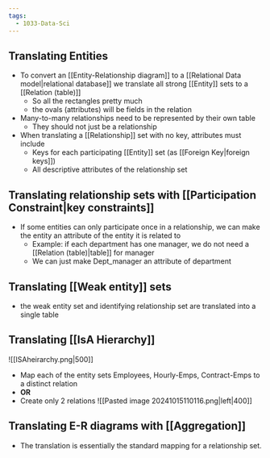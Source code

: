 ```yaml
---
tags:
  - 1033-Data-Sci
---
```

## Translating Entities
- To convert an [[Entity-Relationship diagram]] to a [[Relational Data model|relational database]] we translate all strong [[Entity]] sets to a [[Relation (table)]]
	- So all the rectangles pretty much
	- the ovals (attributes) will be fields in the relation
- Many-to-many relationships need to be represented by their own table
	- They should not just be a relationship
- When translating a [[Relationship]] set with no key, attributes must include
	- Keys for each participating [[Entity]] set (as [[Foreign Key|foreign keys]])
	- All descriptive attributes of the relationship set

## Translating relationship sets with [[Participation Constraint|key constraints]]
- If some entities can only participate once in a relationship, we can make the entity an attribute of the entity it is related to
	- Example: if each department has one manager, we do not need a [[Relation (table)|table]] for manager
	- We can just make Dept_manager an attribute of department

## Translating [[Weak entity]] sets
- the weak entity set and identifying relationship set are translated into a single table

## Translating [[IsA Hierarchy]]
![[ISAheirarchy.png|500]]
- Map each of the entity sets Employees, Hourly-Emps, Contract-Emps to a distinct relation
- **OR**
- Create only 2 relations ![[Pasted image 20241015110116.png|left|400]]

## Translating E-R diagrams with [[Aggregation]]
- The translation is essentially the standard mapping for a relationship set.